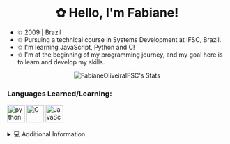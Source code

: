 <h1 align="center">✿ Hello, I'm Fabiane! </h1>

* ✩ 2009 | Brazil  
* ✩ Pursuing a technical course in Systems Development at IFSC, Brazil.  
* ✩ I'm learning JavaScript, Python and C!  
* ✩ I'm at the beginning of my programming journey, and my goal here is to learn and develop my skills.

<p align="center">
  <img src="https://github-readme-stats.vercel.app/api?username=FabianeOliveiraIFSC&show_icons=true&theme=midnight-purple&icon_color=E2322B&title_color=e2322b&hide=prs,issues&count_private=true&card_width=400" alt="FabianeOliveiraIFSC's Stats" />
</p>


### Languages Learned/Learning:
<div style="display: inline_block">
  <img align="center" alt="python" height ="40" width= "40" src="https://cdn.jsdelivr.net/gh/devicons/devicon@latest/icons/python/python-original.svg"/>
  <img align="center" alt="C" height ="40" width= "40" src="https://cdn.jsdelivr.net/gh/devicons/devicon@latest/icons/c/c-original.svg"/>
  <img align="center" alt="JavaScript" height ="40" width= "40" src="https://cdn.jsdelivr.net/gh/devicons/devicon@latest/icons/JavaScript/JavaScript-original.svg"/>
</div><br/>

<details>
   <summary>💻 Additional Information</summary>
  
    -I have a keen interest in Artificial Intelligence.
    -Always eager to learn new programming languages 
</details>
